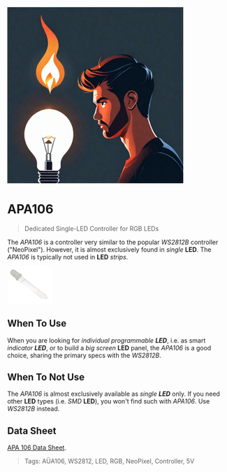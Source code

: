 <img src="/assets/images/light.png" width="80%" height="80%" />
 
# APA106

> Dedicated Single-LED Controller for RGB LEDs

The *APA106* is a controller very similar to the popular *WS2812B* controller ("NeoPixel"). However, it is almost exclusively found in *single* **LED**. The *APA106* is typically not used in **LED** *strips*.

<img src="images/led_apa106_single_back_t.png" width="20%" height="20%" />

## When To Use

When you are looking for *individual programmable **LED***, i.e. as smart *indicator **LED***, or to build a *big screen* **LED** panel, the *APA106* is a good choice, sharing the primary specs with the *WS2812B*.


## When To Not Use

The *APA106* is almost exclusively available as *single **LED*** only. If you need other **LED** types (i.e. *SMD* **LED**), you won't find such with *APA106*. Use *WS2812B* instead.


## Data Sheet

[APA 106 Data Sheet](materials/apa106_datasheet.pdf).


> Tags: AÜA106, WS2812, LED, RGB, NeoPixel, Controller, 5V
